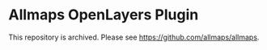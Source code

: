# Allmaps OpenLayers Plugin

This repository is archived. Please see https://github.com/allmaps/allmaps.
